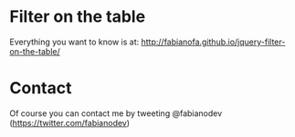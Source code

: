 Filter on the table
=====

Everything you want to know is at: http://fabianofa.github.io/jquery-filter-on-the-table/


Contact
=====

Of course you can contact me by tweeting @fabianodev (https://twitter.com/fabianodev)
